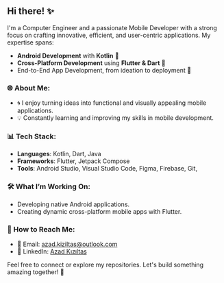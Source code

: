 ## Hi there! ✨

I'm a Computer Engineer and a passionate Mobile Developer with a strong focus on crafting innovative, efficient, and user-centric applications. My expertise spans:

- **Android Development** with **Kotlin** 👾
- **Cross-Platform Development** using **Flutter & Dart** 🎨
- End-to-End App Development, from ideation to deployment 🚀

### 🌐 About Me:

- 🌀 I enjoy turning ideas into functional and visually appealing mobile applications.
- 💡 Constantly learning and improving my skills in mobile development.

### 📊 Tech Stack:

- **Languages**: Kotlin, Dart, Java
- **Frameworks**: Flutter, Jetpack Compose
- **Tools**: Android Studio, Visual Studio Code, Figma, Firebase, Git, 

### 🛠️ What I’m Working On:

- Developing native Android applications.
- Creating dynamic cross-platform mobile apps with Flutter.

### 📢 How to Reach Me:

- 📧 Email: [azad.kiziltas@outlook.com](mailto:azad.kiziltas@outlook.com)
- 🔗 LinkedIn: [Azad Kızıltaş](https://linkedin.com/in/azadkiziltas)


Feel free to connect or explore my repositories. Let's build something amazing together! 🚀

